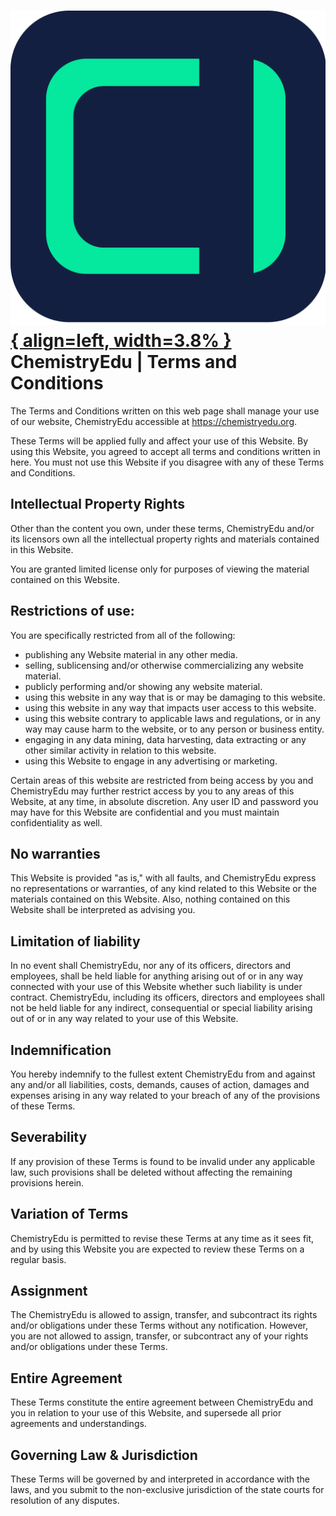 # [![ChemistryEdu Logo](../images/favicon.svg){ align=left, width=3.8% }](../index.md)  ChemistryEdu | Terms and Conditions

The Terms and Conditions written on this web page shall manage your use of our website, ChemistryEdu accessible at https://chemistryedu.org.

These Terms will be applied fully and affect your use of this Website. By using this Website, you agreed to accept all terms and conditions written in here. You must not use this Website if you disagree with any of these Terms and Conditions.

## Intellectual Property Rights

Other than the content you own, under these terms, ChemistryEdu and/or its licensors own all the intellectual property rights and materials contained in this Website.

You are granted limited license only for purposes of viewing the material contained on this Website.

## Restrictions of use:

You are specifically restricted from all of the following:

* publishing any Website material in any other media.
* selling, sublicensing and/or otherwise commercializing any website material.
* publicly performing and/or showing any website material.
* using this website in any way that is or may be damaging to this website.
* using this website in any way that impacts user access to this website.
* using this website contrary to applicable laws and regulations, or in any way may cause harm to the website, or to any person or business entity.
* engaging in any data mining, data harvesting, data extracting or any other similar activity in relation to this website.
* using this Website to engage in any advertising or marketing.

Certain areas of this website are restricted from being access by you and ChemistryEdu may further restrict access by you to any areas of this Website, at any time, in absolute discretion. Any user ID and password you may have for this Website are confidential and you must maintain confidentiality as well.

## No warranties

This Website is provided "as is," with all faults, and ChemistryEdu express no representations or warranties, of any kind related to this Website or the materials contained on this Website. Also, nothing contained on this Website shall be interpreted as advising you.

## Limitation of liability

In no event shall ChemistryEdu, nor any of its officers, directors and employees, shall be held liable for anything arising out of or in any way connected with your use of this Website whether such liability is under contract. ChemistryEdu, including its officers, directors and employees shall not be held liable for any indirect, consequential or special liability arising out of or in any way related to your use of this Website.

## Indemnification

You hereby indemnify to the fullest extent ChemistryEdu from and against any and/or all liabilities, costs, demands, causes of action, damages and expenses arising in any way related to your breach of any of the provisions of these Terms.

## Severability

If any provision of these Terms is found to be invalid under any applicable law, such provisions shall be deleted without affecting the remaining provisions herein.

## Variation of Terms

ChemistryEdu is permitted to revise these Terms at any time as it sees fit, and by using this Website you are expected to review these Terms on a regular basis.

## Assignment

The ChemistryEdu is allowed to assign, transfer, and subcontract its rights and/or obligations under these Terms without any notification. However, you are not allowed to assign, transfer, or subcontract any of your rights and/or obligations under these Terms.

## Entire Agreement

These Terms constitute the entire agreement between ChemistryEdu and you in relation to your use of this Website, and supersede all prior agreements and understandings.

## Governing Law & Jurisdiction

These Terms will be governed by and interpreted in accordance with the laws, and you submit to the non-exclusive jurisdiction of the state courts for resolution of any disputes.

